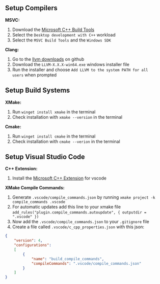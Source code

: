 ## Setup Compilers

**MSVC:**

1. Download the [Microsoft C++ Build Tools](https://visualstudio.microsoft.com/visual-cpp-build-tools/)
2. Select the ``Desktop development with C++`` workload
3. Select the ``MSVC Build Tools`` and the ``Windows SDK``

**Clang:**
1. Go to the [llvm downloads](https://github.com/llvm/llvm-project/releases) on github
2. Download the ``LLVM-X.X.X-win64.exe`` windows installer file
3. Run the installer and choose ``Add LLVM to the system PATH for all users`` when prompted

## Setup Build Systems

**XMake:**

1. Run ``winget install xmake`` in the terminal
2. Check installation with ``xmake --version`` in the terminal

**Cmake:**

1. Run ``winget install cmake`` in the terminal
2. Check installation with ``cmake --verion`` in the terminal

## Setup Visual Studio Code

**C++ Extension:**

1. Install the [Microsoft C++ Extension](https://marketplace.visualstudio.com/items?itemName=ms-vscode.cpptools) for vscode

**XMake Compile Commands:**

1. Generate ``.vscode/compile_commands.json`` by running ``xmake project -k compile_commands .vscode``
2. For automatic updates add this line to your xmake file ``add_rules("plugin.compile_commands.autoupdate", { outputdir = ".vscode" })``
3. Now add the ``.vscode/compile_commands.json`` to your ``.gitignore`` file
4. Create a file called ``.vscode/c_cpp_properties.json`` with this json:
```json
{
    "version": 4,
    "configurations":
    [
        {
            "name": "build_compile_commands",
            "compileCommands": ".vscode/compile_commands.json"
        }
    ]
}
```
